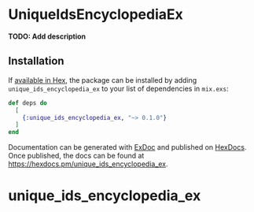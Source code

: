 # UniqueIdsEncyclopediaEx

**TODO: Add description**

## Installation

If [available in Hex](https://hex.pm/docs/publish), the package can be installed
by adding `unique_ids_encyclopedia_ex` to your list of dependencies in `mix.exs`:

```elixir
def deps do
  [
    {:unique_ids_encyclopedia_ex, "~> 0.1.0"}
  ]
end
```

Documentation can be generated with [ExDoc](https://github.com/elixir-lang/ex_doc)
and published on [HexDocs](https://hexdocs.pm). Once published, the docs can
be found at <https://hexdocs.pm/unique_ids_encyclopedia_ex>.

# unique_ids_encyclopedia_ex
